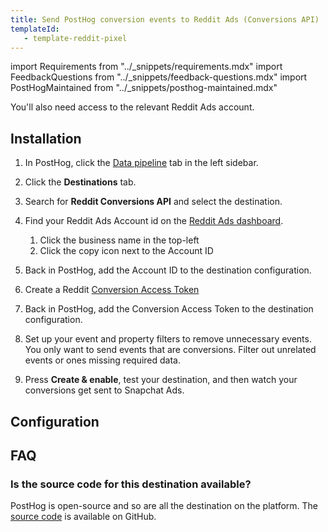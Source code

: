 ```yaml
---
title: Send PostHog conversion events to Reddit Ads (Conversions API)
templateId: 
   - template-reddit-pixel
---
```


import Requirements from "../_snippets/requirements.mdx"
import FeedbackQuestions from "../_snippets/feedback-questions.mdx"
import PostHogMaintained from "../_snippets/posthog-maintained.mdx"

<Requirements />

You'll also need access to the relevant Reddit Ads account.

## Installation

1. In PostHog, click the [Data pipeline](https://us.posthog.com/pipeline/overview) tab in the left sidebar.

2. Click the **Destinations** tab.

3. Search for **Reddit Conversions API** and select the destination.

4. Find your Reddit Ads Account id on the [Reddit Ads dashboard](https://ads.reddit.com/).
   1. Click the business name in the top-left
   2. Click the copy icon next to the Account ID

5. Back in PostHog, add the Account ID to the destination configuration.

6. Create a Reddit [Conversion Access Token](https://business.reddithelp.com/s/article/conversion-access-token)

7. Back in PostHog, add the Conversion Access Token to the destination configuration.

8. Set up your event and property filters to remove unnecessary events. You only want to send events that are conversions. Filter out unrelated events or ones missing required data.

9. Press **Create & enable**, test your destination, and then watch your conversions get sent to Snapchat Ads.

<HideOnCDPIndex>

## Configuration

<TemplateParameters />

## FAQ

### Is the source code for this destination available?

PostHog is open-source and so are all the destination on the platform. The [source code](https://github.com/PostHog/posthog/blob/master/posthog/cdp/templates/reddit/template-reddit-conversions-api.py) is available on GitHub.

<PostHogMaintained />

<FeedbackQuestions />

</HideOnCDPIndex>
